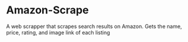 # Amazon-Scrape
A web scrapper that scrapes search results on Amazon. Gets the name, price, rating, and image link of each listing
